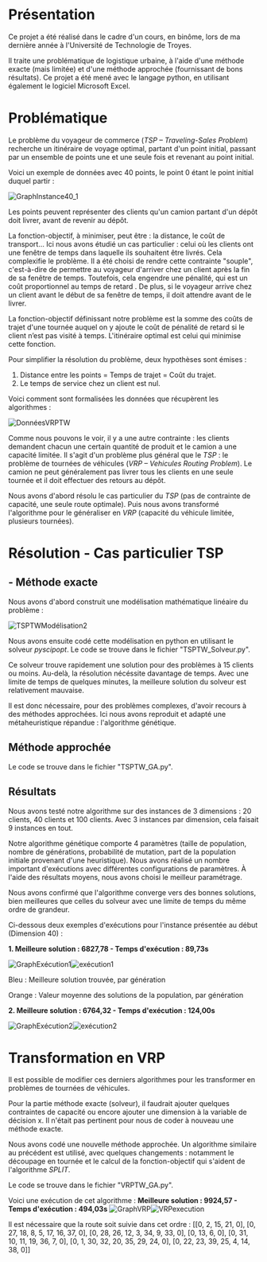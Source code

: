 # Présentation
Ce projet a été réalisé dans le cadre d'un cours, en binôme, lors de ma dernière année à l'Université de Technologie de Troyes.

Il traite une problématique de logistique urbaine, à l'aide d'une méthode exacte (mais limitée) et d'une méthode approchée (fournissant de bons résultats). Ce projet a été mené avec le langage python, en utilisant également le logiciel Microsoft Excel.

# Problématique

Le problème du voyageur de commerce (_TSP – Traveling-Sales Problem_) recherche un itinéraire de voyage optimal, partant d'un point initial, passant par un ensemble de points une et une seule fois et revenant au point initial.

Voici un exemple de données avec 40 points, le point 0 étant le point initial duquel partir :

![GraphInstance40_1](https://user-images.githubusercontent.com/111661333/213761271-510f8bad-5334-4c74-9003-e50943aeac0c.png)


Les points peuvent représenter des clients qu'un camion partant d'un dépôt doit livrer, avant de revenir au dépôt.

La fonction-objectif, à minimiser, peut être : la distance, le coût de transport...
Ici nous avons étudié un cas particulier : celui où les clients ont une fenêtre de temps dans laquelle ils souhaitent être livrés. Cela complexifie le problème. Il a été choisi de rendre cette contrainte "souple", c'est-à-dire de permettre au voyageur d'arriver chez un client après la fin de sa fenêtre de temps. Toutefois, cela engendre une pénalité, qui est un coût proportionnel au temps de retard . De plus, si le voyageur arrive chez un client avant le début de sa fenêtre de temps, il doit attendre avant de le livrer.

La fonction-objectif définissant notre problème est la somme des coûts de trajet d'une tournée auquel on y ajoute le coût de pénalité de retard si le client n’est pas visité à temps. L'itinéraire optimal est celui qui minimise cette fonction.

Pour simplifier la résolution du problème, deux hypothèses sont émises :
1. Distance entre les points = Temps de trajet = Coût du trajet.
2. Le temps de service chez un client est nul.

Voici comment sont formalisées les données que récupèrent les algorithmes :

![DonnéesVRPTW](https://user-images.githubusercontent.com/111661333/213749671-af00287b-db2c-4cac-9b55-1c9b6ca85674.png)

Comme nous pouvons le voir, il y a une autre contrainte : les clients demandent chacun une certain quantité de produit et le camion a une capacité limitée. Il s'agit d'un problème plus général que le _TSP_ : le problème de tournées de véhicules (_VRP – Vehicules Routing Problem_). Le camion ne peut généralement pas livrer tous les clients en une seule tournée et il doit effectuer des retours au dépôt.

Nous avons d'abord résolu le cas particulier du _TSP_ (pas de contrainte de capacité, une seule route optimale).
Puis nous avons transformé l'algorithme pour le généraliser en _VRP_ (capacité du véhicule limitée, plusieurs tournées).

# Résolution - Cas particulier TSP

## - Méthode exacte

Nous avons d'abord construit une modélisation mathématique linéaire du problème :

![TSPTWModélisation2](https://user-images.githubusercontent.com/111661333/213762368-d75b08cf-644d-40fe-9f88-608ca6271108.png)

Nous avons ensuite codé cette modélisation en python en utilisant le solveur _pyscipopt_. Le code se trouve dans le fichier "TSPTW_Solveur.py".

Ce solveur trouve rapidement une solution pour des problèmes à 15 clients ou moins. Au-delà, la résolution nécéssite davantage de temps. Avec une limite de temps de quelques minutes, la meilleure solution du solveur est relativement mauvaise.

Il est donc nécessaire, pour des problèmes complexes, d'avoir recours à des méthodes approchées. Ici nous avons reproduit et adapté une métaheuristique répandue : l'algorithme génétique.


## Méthode approchée

Le code se trouve dans le fichier "TSPTW_GA.py".

## Résultats

Nous avons testé notre algorithme sur des instances de 3 dimensions : 20 clients, 40 clients et 100 clients. Avec 3 instances par dimension, cela faisait 9 instances en tout.

Notre algorithme génétique comporte 4 paramètres (taille de population, nombre de générations, probabilité de mutation, part de la population initiale provenant d'une heuristique). Nous avons réalisé un nombre important d'exécutions avec différentes configurations de paramètres. À l'aide des résultats moyens, nous avons choisi le meilleur paramétrage.

Nous avons confirmé que l'algorithme converge vers des bonnes solutions, bien meilleures que celles du solveur avec une limite de temps du même ordre de grandeur.

Ci-dessous deux exemples d'exécutions pour l'instance présentée au début (Dimension 40) :

**1. Meilleure solution : 6827,78 - Temps d'exécution : 89,73s**


![GraphExécution1](https://user-images.githubusercontent.com/111661333/213675161-d069c648-8020-47c0-bf15-32dd6aa1e119.png)![exécution1](https://user-images.githubusercontent.com/111661333/213674978-02ebb3e9-9ff4-4837-9c88-d333c9e6858f.png)

Bleu : Meilleure solution trouvée, par génération

Orange : Valeur moyenne des solutions de la population, par génération


**2. Meilleure solution : 6764,32 - Temps d'exécution : 124,00s**

![GraphExécution2](https://user-images.githubusercontent.com/111661333/213675208-17580d52-729f-499a-8bea-aea6f80b983f.png)![exécution2](https://user-images.githubusercontent.com/111661333/213675194-7ee31bf1-363c-497a-aa57-fcb5c18df01b.png)

# Transformation en VRP

Il est possible de modifier ces derniers algorithmes pour les transformer en problèmes de tournées de véhicules.

Pour la partie méthode exacte (solveur), il faudrait ajouter quelques contraintes de capacité ou encore ajouter une dimension à la variable de décision x. Il n'était pas pertinent pour nous de coder à nouveau une méthode exacte.

Nous avons codé une nouvelle méthode approchée. Un algorithme similaire au précédent est utilisé, avec quelques changements : notamment le découpage en tournée et le calcul de la fonction-objectif qui s'aident de l'algorithme _SPLIT_.

Le code se trouve dans le fichier "VRPTW_GA.py".

Voici une exécution de cet algorithme : **Meilleure solution : 9924,57 - Temps d'exécution : 494,03s**
![GraphVRP](https://user-images.githubusercontent.com/111661333/213719756-e8e29aa3-feb2-477f-a006-7d5ec00af556.png)![VRPexecution](https://user-images.githubusercontent.com/111661333/213719817-3b0d0b3d-0613-4ed1-bab3-4a290b453496.png)

Il est nécessaire que la route soit suivie dans cet ordre : [[0, 2, 15, 21, 0], [0, 27, 18, 8, 5, 17, 16, 37, 0], [0, 28, 26, 12, 3, 34, 9, 33, 0], [0, 13, 6, 0], [0, 31, 10, 11, 19, 36, 7, 0], [0, 1, 30, 32, 20, 35, 29, 24, 0], [0, 22, 23, 39, 25, 4, 14, 38, 0]]
